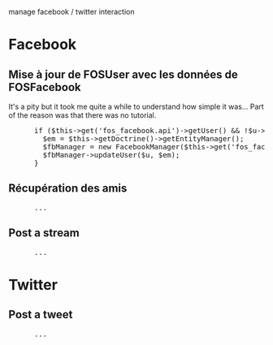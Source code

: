 manage facebook / twitter interaction

<h1>Facebook</h1>
<h2>Mise à jour de FOSUser avec les données de FOSFacebook</h2>
It's a pity but it took me quite a while to understand how simple it was... Part of the reason was that there was no tutorial.


<pre>
      if ($this->get('fos_facebook.api')->getUser() && !$u->getFacebookID()) {
        $em = $this->getDoctrine()->getEntityManager();
        $fbManager = new FacebookManager($this->get('fos_facebook.api'));
        $fbManager->updateUser($u, $em);
      }
</pre>


<h2>Récupération des amis</h2>

<pre>
      ...
</pre>


<h2>Post a stream</h2>
<pre>
      ...
</pre>


<h1>Twitter</h1>

<h2>Post a tweet</h2>
<pre>
      ...
</pre>